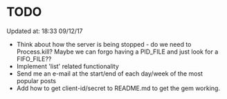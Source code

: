 # TODO

Updated at: 18:33 09/12/17

* Think about how the server is being stopped - do we need to Process.kill?
  Maybe we can forgo having a PID_FILE and just look for a FIFO_FILE??
* Implement 'list' related functionality
* Send me an e-mail at the start/end of each day/week of the most popular posts
* Add how to get client-id/secret to README.md to get the gem working.
